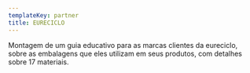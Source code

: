 ```yaml
---
templateKey: partner
title: EURECICLO
---
```


Montagem de um guia educativo para as marcas clientes da eureciclo, sobre as embalagens que eles utilizam em seus produtos, com detalhes sobre 17 materiais.
